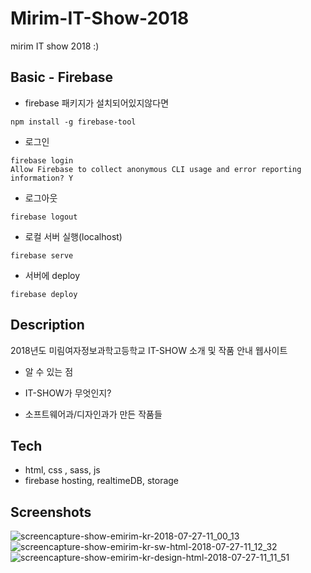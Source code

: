 # Mirim-IT-Show-2018
mirim IT show 2018 :)

Basic - Firebase
-------------------------------
- firebase 패키지가 설치되어있지않다면
~~~
npm install -g firebase-tool
~~~

- 로그인
~~~
firebase login
Allow Firebase to collect anonymous CLI usage and error reporting information? Y
~~~

- 로그아웃
~~~
firebase logout
~~~

- 로컬 서버 실행(localhost)
~~~
firebase serve
~~~

- 서버에 deploy 
~~~
firebase deploy
~~~



Description
-------------------------------
2018년도 미림여자정보과학고등학교 IT-SHOW 소개 및 작품 안내 웹사이트

* 알 수 있는 점

- IT-SHOW가 무엇인지?

- 소프트웨어과/디자인과가 만든 작품들

Tech
----------------------------------
- html, css , sass, js
- firebase hosting, realtimeDB, storage

Screenshots
---------------------------------

![screencapture-show-emirim-kr-2018-07-27-11_00_13](https://user-images.githubusercontent.com/31758135/43297880-91e9e30a-918e-11e8-9699-549985d70188.png)
![screencapture-show-emirim-kr-sw-html-2018-07-27-11_12_32](https://user-images.githubusercontent.com/31758135/43297884-9231ccba-918e-11e8-8088-02a98309f216.png)
![screencapture-show-emirim-kr-design-html-2018-07-27-11_11_51](https://user-images.githubusercontent.com/31758135/43297883-920da1f0-918e-11e8-8781-6b7f15546cb1.png)


